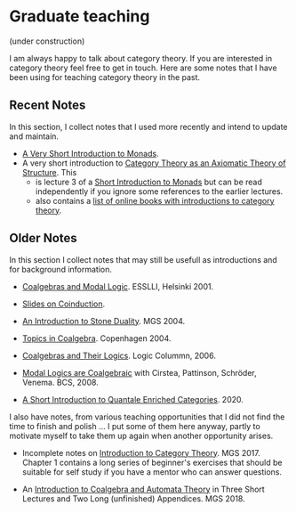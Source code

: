 # Graduate teaching

(under construction)

I am always happy to talk about category theory. If you are interested in category theory feel free to get in touch. Here are some notes that I have been using for teaching category theory in the past.

## Recent Notes

In this section, I collect notes that I used more recently and intend to update and maintain.

- [A Very Short Introduction to Monads](https://hackmd.io/@alexhkurz/ByD5fgecY).
- A very short introduction to [Category Theory as an Axiomatic Theory of Structure](https://hackmd.io/@alexhkurz/BktmSSgCP). This
    - is lecture 3 of a [Short Introduction to Monads](https://hackmd.io/@alexhkurz/H1OxumxRP) but can be read independently if you ignore some references to the earlier lectures. 
    - also contains a [list of online books with introductions to category theory](https://hackmd.io/JGNOqD4aQHquNcqisW0glA#References-and-Further-Reading).


## Older Notes

In this section I collect notes that may still be usefull as introductions and for background information.

- [Coalgebras and Modal Logic](/papers/cml.pdf). ESSLLI, Helsinki 2001.

- [Slides on Coinduction](/papers/coinduction.pdf).

- [An Introduction to Stone Duality](/papers/stone-duality.pdf). MGS 2004.

- [Topics in Coalgebra](/papers/Copenhagen04/cop04.pdf). Copenhagen 2004.

- [Coalgebras and Their Logics](/papers/lc.pdf). Logic Colummn, 2006. 

- [Modal Logics are Coalgebraic](papers/BCS08/ModalCoalg.pdf) with Cirstea, Pattinson, Schröder, Venema. BCS, 2008.

- [A Short Introduction to Quantale Enriched Categories](https://www.overleaf.com/project/6626b619594908e83eb5ace9). 2020.

I also have notes, from various teaching opportunities that I did not find the time to finish and polish ...  I put some of them here anyway, partly to motivate myself to take them up again when another opportunity arises.

- Incomplete notes on [Introduction to Category Theory](/papers/intro-category-theory.pdf). MGS 2017. Chapter 1 contains a long series of beginner's exercises that should be suitable for self study if you have a mentor who can answer questions.

- An  [Introduction to Coalgebra and Automata Theory](/papers/coalgebras-mgs2018.pdf) in Three Short Lectures and Two Long (unfinished) Appendices. MGS 2018.





